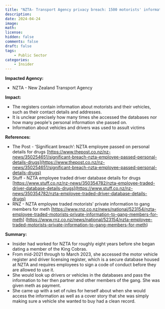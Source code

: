 ```yaml
---
title: "NZTA- Transport Agency privacy breach: 1500 motorists' information illegally accessed"
description: 
date: 2024-04-24
image: 
math: 
license: 
hidden: false
comments: false
draft: false
tags: 
    - Public Sector
categories:
    - Insider
---
```

**Impacted Agency:**
* NZTA - New Zealand Transport Agency

**Impact:**
* The registers contain information about motorists and their vehicles, such as their contact details and addresses.
* It is unclear precisely how many times she accessed the databases nor how many people's personal information she passed on.
* Information about vehicles and drivers was used to assult victims

**References:**
* The Post - ‘Significant breach’: NZTA employee passed on personal details for drugs [https://www.thepost.co.nz/nz-news/350254651/significant-breach-nzta-employee-passed-personal-details-drugs](https://www.thepost.co.nz/nz-news/350254651/significant-breach-nzta-employee-passed-personal-details-drugs)
* Stuff - NZTA employee traded driver database details for drugs [https://www.stuff.co.nz/nz-news/350354782/nzta-employee-traded-driver-database-details-drugs](https://www.stuff.co.nz/nz-news/350354782/nzta-employee-traded-driver-database-details-drugs)
* RNZ - NZTA employee traded motorists' private information to gang members for meth [https://www.rnz.co.nz/news/national/523154/nzta-employee-traded-motorists-private-information-to-gang-members-for-meth] (https://www.rnz.co.nz/news/national/523154/nzta-employee-traded-motorists-private-information-to-gang-members-for-meth)


**Summary:**
* Insider had worked for NZTA for roughly eight years before she began dating a member of the King Cobras.
* From mid-2021 through to March 2023, she accessed the motor vehicle register and driver licensing register, which is a secure database housed at NZTA and requires employees to sign a code of conduct before they are allowed to use it.
* She would look up drivers or vehicles in the databases and pass the information to her then partner and other members of the gang. She was given meth as payment.
* She came up with a set of rules for herself about when she would access the information as well as a cover story that she was simply making sure a vehicle she wanted to buy had a clean record.
